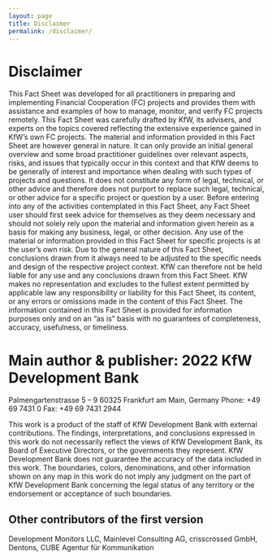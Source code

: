 ```yaml
---
layout: page
title: Disclaimer
permalink: /disclaimer/
---
```

# Disclaimer
This Fact Sheet was developed for all practitioners in preparing and implementing Financial Cooperation (FC) projects and provides them with assistance and examples of how to manage, monitor, and verify FC projects remotely.
This Fact Sheet was carefully drafted by KfW, its advisers, and experts on the topics covered reflecting the extensive experience gained in KfW’s own FC projects. The material and information provided in this Fact Sheet are however general in nature. It can only provide an initial general overview and some broad practitioner guidelines over relevant aspects, risks, and issues that typically occur in this context and that KfW deems to be generally of interest and importance when dealing with such types of projects and questions. It does not constitute any form of legal, technical, or other advice and therefore does not purport to replace such legal, technical, or other advice for a specific project or question by a user.
Before entering into any of the activities contemplated in this Fact Sheet, any Fact Sheet user should first seek advice for themselves as they deem necessary and should not solely rely upon the material and information given herein as a basis for making any business, legal, or other decision. Any use of the material or information provided in this Fact Sheet for specific projects is at the user’s own risk.
Due to the general nature of this Fact Sheet, conclusions drawn from it always need to be adjusted to the specific needs and design of the respective project context. KfW can therefore not be held liable for any use and any conclusions drawn from this Fact Sheet.
KfW makes no representation and excludes to the fullest extent permitted by applicable law any responsibility or liability for this Fact Sheet, its content, or any errors or omissions made in the content of this Fact Sheet. The information contained in this Fact Sheet is provided for information purposes only and
on an “as is” basis with no guarantees of completeness, accuracy, usefulness, or timeliness.


# Main author & publisher: 2022 KfW Development Bank
Palmengartenstrasse 5 – 9
60325 Frankfurt am Main, Germany
Phone: +49 69 7431 0
Fax: +49 69 7431 2944

This work is a product of the staff of KfW Development Bank with external contributions. The findings, interpretations, and conclusions
expressed in this work do not necessarily reflect the views of KfW Development Bank, its Board of Executive Directors, or the
governments they represent. KfW Development Bank does not guarantee the accuracy of the data included in this work. The boundaries, colors, denominations,
and other information shown on any map in this work do not imply any judgment on the part of KfW Development Bank concerning the legal status of any territory or the endorsement or acceptance of such boundaries.

## Other contributors of the first version
Development Monitors LLC, Mainlevel Consulting AG, crisscrossed GmbH, Dentons, CUBE Agentur für Kommunikation
